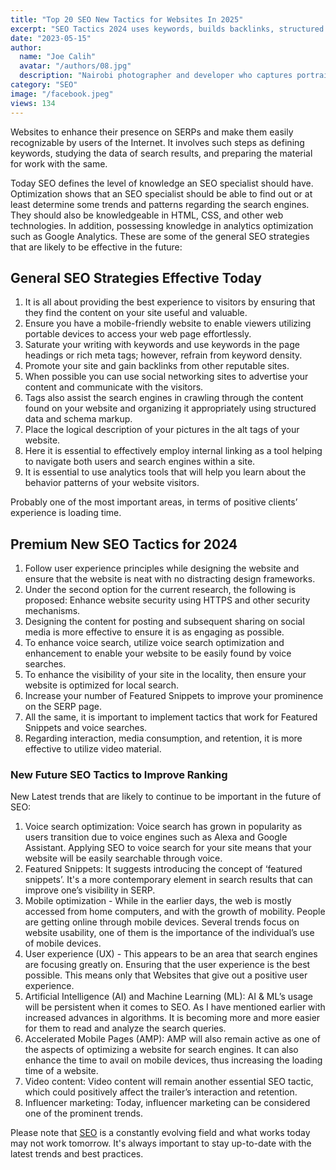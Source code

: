 ```yaml
---
title: "Top 20 SEO New Tactics for Websites In 2025"
excerpt: "SEO Tactics 2024 uses keywords, builds backlinks, structured data, tracks performance, improves UX, and social media & improves security."
date: "2023-05-15"
author:
  name: "Joe Calih"
  avatar: "/authors/08.jpg"
  description: "Nairobi photographer and developer who captures portraiture, landscapes, weddings, and photo studios."
category: "SEO"
image: "/facebook.jpeg"
views: 134
---
```




Websites to enhance their presence on SERPs and make them easily recognizable by users of the Internet. It involves such steps as defining keywords, studying the data of search results, and preparing the material for work with the same.

Today SEO defines the level of knowledge an SEO specialist should have. Optimization shows that an SEO specialist should be able to find out or at least determine some trends and patterns regarding the search engines. They should also be knowledgeable in HTML, CSS, and other web technologies. In addition, possessing knowledge in analytics optimization such as Google Analytics. These are some of the general SEO strategies that are likely to be effective in the future:

## General SEO Strategies Effective Today

1.  It is all about providing the best experience to visitors by ensuring that they find the content on your site useful and valuable.
2.  Ensure you have a mobile-friendly website to enable viewers utilizing portable devices to access your web page effortlessly.
3.  Saturate your writing with keywords and use keywords in the page headings or rich meta tags; however, refrain from keyword density.
4.  Promote your site and gain backlinks from other reputable sites.
5.  When possible you can use social networking sites to advertise your content and communicate with the visitors.
6.  Tags also assist the search engines in crawling through the content found on your website and organizing it appropriately using structured data and schema markup.
7.  Place the logical description of your pictures in the alt tags of your website.
8.  Here it is essential to effectively employ internal linking as a tool helping to navigate both users and search engines within a site.
9.  It is essential to use analytics tools that will help you learn about the behavior patterns of your website visitors.

Probably one of the most important areas, in terms of positive clients’ experience is loading time.

## Premium New SEO Tactics for 2024

1.  Follow user experience principles while designing the website and ensure that the website is neat with no distracting design frameworks.
2.  Under the second option for the current research, the following is proposed: Enhance website security using HTTPS and other security mechanisms.
3.  Designing the content for posting and subsequent sharing on social media is more effective to ensure it is as engaging as possible.
4.  To enhance voice search, utilize voice search optimization and enhancement to enable your website to be easily found by voice searches.
5.  To enhance the visibility of your site in the locality, then ensure your website is optimized for local search.
6.  Increase your number of Featured Snippets to improve your prominence on the SERP page.
7.  All the same, it is important to implement tactics that work for Featured Snippets and voice searches.
8.  Regarding interaction, media consumption, and retention, it is more effective to utilize video material.

### New Future SEO Tactics to Improve Ranking

New Latest trends that are likely to continue to be important in the future of SEO:

1.  Voice search optimization: Voice search has grown in popularity as users transition due to voice engines such as Alexa and Google Assistant. Applying SEO to voice search for your site means that your website will be easily searchable through voice.
2.  Featured Snippets: It suggests introducing the concept of ‘featured snippets’. It's a more contemporary element in search results that can improve one’s visibility in SERP.
3.  Mobile optimization - While in the earlier days, the web is mostly accessed from home computers, and with the growth of mobility. People are getting online through mobile devices. Several trends focus on website usability, one of them is the importance of the individual’s use of mobile devices.
4.  User experience (UX) - This appears to be an area that search engines are focusing greatly on. Ensuring that the user experience is the best possible. This means only that Websites that give out a positive user experience.
5.  Artificial Intelligence (AI) and Machine Learning (ML): AI & ML’s usage will be persistent when it comes to SEO. As I have mentioned earlier with increased advances in algorithms. It is becoming more and more easier for them to read and analyze the search queries.
6.  Accelerated Mobile Pages (AMP): AMP will also remain active as one of the aspects of optimizing a website for search engines. It can also enhance the time to avail on mobile devices, thus increasing the loading time of a website.
7.  Video content: Video content will remain another essential SEO tactic, which could positively affect the trailer’s interaction and retention.
8.  Influencer marketing: Today, influencer marketing can be considered one of the prominent trends.

Please note that [SEO](/category/SEO) is a constantly evolving field and what works today may not work tomorrow. It's always important to stay up-to-date with the latest trends and best practices.